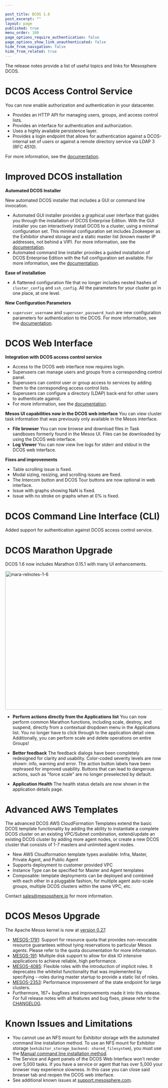 ```yaml
---

post_title: DCOS 1.6
post_excerpt: ""
layout: page
published: true
menu_order: 100
page_options_require_authentication: false
page_options_show_link_unauthenticated: false
hide_from_navigation: false
hide_from_related: true
---
```

The release notes provide a list of useful topics and links for Mesosphere DCOS.

# DCOS Access Control Service

You can now enable authorization and authentication in your datacenter.

*   Provides an HTTP API for managing users, groups, and access control lists.
*   Provides an interface for authentication and authorization.
*   Uses a highly available persistence layer.
*   Provides a login endpoint that allows for authentication against a DCOS-internal set of users or against a remote directory service via LDAP 3 (RFC 4510).

For more information, see the [documentation][1].

# <a name="dcos"></a>Improved DCOS installation

**Automated DCOS Installer**

New automated DCOS installer that includes a GUI or command line invocation.

*   Automated GUI installer provides a graphical user interface that guides you through the installation of DCOS Enterprise Edition. With the GUI installer you can interactively install DCOS to a cluster, using a minimal configuration set. This minimal configuration set includes Zookeeper as the Exhibitor shared storage and a static master list (known master IP addresses, not behind a VIP). For more information, see the [documentation][2].
*   Automated command line installer provides a guided installation of DCOS Enterprise Edition with the full configuration set available. For more information, see the [documentation][3].

**Ease of installation**

*   A flattened configuration file that no longer includes nested hashes of `cluster_config` and `ssh_config`. All the parameters for your cluster go in one place, at one level.

**New Configuration Parameters**

*   `superuser_username` and `superuser_password_hash` are new configuration parameters for authentication to the DCOS. For more information, see the [documentation][4].

# DCOS Web Interface

**Integration with DCOS access control service**

*   Access to the DCOS web interface now requires login.
*   Superusers can manage users and groups from a corresponding control panel.
*   Superusers can control user or group access to services by adding them to the corresponding access control lists.
*   Superusers can configure a directory (LDAP) back-end for other users to authenticate against.
*   For more information, see the [documentation][5].

**Mesos UI capabilities now in the DCOS web interface** You can view cluster task information that was previously only available in the Mesos interface.

*   **File browser** You can now browse and download files in Task sandboxes formerly found in the Mesos UI. Files can be downloaded by using the DCOS web interface.
*   **Log Viewer** You can now view live logs for stderr and stdout in the DCOS web interface.

**Fixes and improvements**

*   Table scrolling issue is fixed.
*   Modal sizing, resizing, and scrolling issues are fixed.
*   The Intercom button and DCOS Tour buttons are now optional in web interface.
*   Issue with graphs showing NaN is fixed.
*   Issue with no stroke on graphs when at 0% is fixed.

# DCOS Command Line Interface (CLI)

Added support for authentication against DCOS access control service.

# DCOS Marathon Upgrade

DCOS 1.6 now includes Marathon 0.15.1 with many UI enhancements.

<a href="https://docs.mesosphere.com/wp-content/uploads/2016/02/mara-relnotes-1-6.png" rel="attachment wp-att-3392"><img src="https://docs.mesosphere.com/wp-content/uploads/2016/02/mara-relnotes-1-6-800x443.png" alt="mara-relnotes-1-6" width="800" height="443" class="alignnone size-large wp-image-3392" /></a>

*   **Perform actions directly from the Applications list** You can now perform common Marathon functions, including scale, destroy, and suspend, directly from a contextual dropdown menu in the Applications list. You no longer have to click through to the application detail view. Additionally, you can perform scale and delete operations on entire Groups!

*   **Better feedback** The feedback dialogs have been completely redesigned for clarity and usability. Color-coded severity levels are now shown: info, warning and error. The action button labels have been rephrased for improved usability. Buttons that can lead to dangerous actions, such as "force scale" are no longer preselected by default.

*   **Application Health** The health status details are now shown in the application details page.

# Advanced AWS Templates

The advanced DCOS AWS CloudFormation Templates extend the basic DCOS template functionality by adding the ability to instantiate a complete DCOS cluster on an existing VPC/Subnet combination, extend/update an existing DCOS cluster by adding more agent nodes, or create a new DCOS cluster that consists of 1-7 masters and unlimited agent nodes.

*   New AWS Cloudformation template types available: Infra, Master, Private Agent, and Public Agent
*   Supports deployment to customer provided VPC
*   Instance Type can be specified for Master and Agent templates
*   Composable: template deployments can be deployed and combined with each other in a pluggable fashion, for multiple agent auto-scale groups, multiple DCOS clusters within the same VPC, etc.

Contact <a href="mailto:sales@mesosphere.io" target="_blank">sales@mesosphere.io</a> for more information.

# <a name="mesos"></a>DCOS Mesos Upgrade

The Apache Mesos kernel is now at [version 0.27][6].

*   [MESOS-1791][7]: Support for resource quota that provides non-revocable resource guarantees without tying reservations to particular Mesos agents. Please refer to the quota documentation for more information.
*   [MESOS-191][8]: Multiple disk support to allow for disk IO intensive applications to achieve reliable, high performance.
*   [MESOS-4085][9]: Flexible roles with the introduction of implicit roles. It deprecates the whitelist functionality that was implemented by specifying --roles during master startup to provide a static list of roles.
*   [MESOS-2353][10]: Performance improvement of the state endpoint for large clusters.
*   Furthermore, 167+ bugfixes and improvements made it into this release. For full release notes with all features and bug fixes, please refer to the [CHANGELOG][11].

# <a name="known-issues"></a>Known Issues and Limitations

*   You cannot use an NFS mount for Exhibitor storage with the automated command line installation method. To use an NFS mount for Exhibitor storage (`exhibitor_storage_backend: shared_filesystem`), you must use the [Manual command line installation method][12].
*   The Service and Agent panels of the DCOS Web Interface won't render over 5,000 tasks. If you have a service or agent that has over 5,000 your browser may experience slowness. In this case you can close said browser tab and reopen the DCOS web interface.
*   See additional known issues at <a href="https://support.mesosphere.com" target="_blank">support.mesosphere.com</a>.

 [1]: ../security-and-authentication/
 [2]: ../automated-gui/
 [3]: ../auto-command-line/
 [4]: ../auto-command-line/#scrollNav-4
 [5]: ../security-and-authentication/managing-authorization/
 [6]: http://mesos.apache.org/blog/mesos-0-27-0-released/
 [7]: https://issues.apache.org/jira/browse/MESOS-1791
 [8]: https://issues.apache.org/jira/browse/MESOS-191
 [9]: https://issues.apache.org/jira/browse/MESOS-4085
 [10]: https://issues.apache.org/jira/browse/MESOS-2353
 [11]: https://git-wip-us.apache.org/repos/asf?p=mesos.git;a=blob_plain;f=CHANGELOG;hb=0.27.0
 [12]: ../manual-installation/